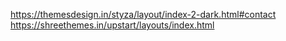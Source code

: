 https://themesdesign.in/styza/layout/index-2-dark.html#contact
https://shreethemes.in/upstart/layouts/index.html
